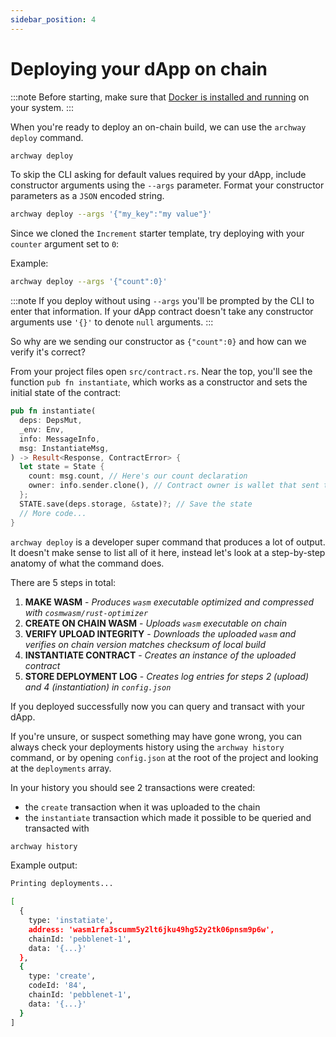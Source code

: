```yaml
---
sidebar_position: 4
---
```


# Deploying your dApp on chain

:::note
Before starting, make sure that [Docker is installed and running](https://www.docker.com/get-started) on your system.
:::

When you're ready to deploy an on-chain build, we can use the `archway deploy` command.

```bash
archway deploy
```

To skip the CLI asking for default values required by your dApp, include constructor arguments using the `--args` parameter. Format your constructor parameters as a `JSON` encoded string.

```bash
archway deploy --args '{"my_key":"my value"}'
```

Since we cloned the `Increment` starter template, try deploying with your `counter` argument set to `0`:

Example:

```bash
archway deploy --args '{"count":0}'
```

:::note
If you deploy without using `--args` you'll be prompted by the CLI to enter that information. If your dApp contract doesn't take any constructor arguments use `'{}'` to denote `null` arguments.
:::

So why are we sending our constructor as `{"count":0}` and how can we verify it's correct?

From your project files open `src/contract.rs`. Near the top, you'll see the function `pub fn instantiate`, which works as a constructor and sets the initial state of the contract:

```rust
pub fn instantiate(
  deps: DepsMut,
  _env: Env,
  info: MessageInfo,
  msg: InstantiateMsg,
) -> Result<Response, ContractError> {
  let state = State {
    count: msg.count, // Here's our count declaration
    owner: info.sender.clone(), // Contract owner is wallet that sent tx
  };
  STATE.save(deps.storage, &state)?; // Save the state
  // More code...
}
```

<!-- XXX TODO: put a video here in place of output -->

`archway deploy` is a developer super command that produces a lot of output. It doesn't make sense to list all of it here, instead let's look at a step-by-step anatomy of what the command does.

There are 5 steps in total:

1. **MAKE WASM** - _Produces `wasm` executable optimized and compressed with `cosmwasm/rust-optimizer`_
2. **CREATE ON CHAIN WASM** - _Uploads `wasm` executable on chain_
3. **VERIFY UPLOAD INTEGRITY** - _Downloads the uploaded `wasm` and verifies on chain version matches checksum of local build_
4. **INSTANTIATE CONTRACT** - _Creates an instance of the uploaded contract_
5. **STORE DEPLOYMENT LOG** - _Creates log entries for steps 2 (upload) and 4 (instantiation) in `config.json`_

If you deployed successfully now you can query and transact with your dApp.

If you're unsure, or suspect something may have gone wrong, you can always check your deployments history using the `archway history` command, or by opening `config.json` at the root of the project and looking at the `deployments` array.

In your history you should see 2 transactions were created:

- the `create` transaction when it was uploaded to the chain
- the `instantiate` transaction which made it possible to be queried and transacted with

```bash
archway history
```

Example output:

```bash
Printing deployments...

[
  {
    type: 'instatiate',
    address: 'wasm1rfa3scumm5y2lt6jku49hg52y2tk06pnsm9p6w',
    chainId: 'pebblenet-1',
    data: '{...}'
  },
  {
    type: 'create',
    codeId: '84',
    chainId: 'pebblenet-1',
    data: '{...}'
  }
]
```
